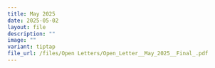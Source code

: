 ```yaml
---
title: May 2025
date: 2025-05-02
layout: file
description: ""
image: ""
variant: tiptap
file_url: /files/Open Letters/Open_Letter__May_2025__Final_.pdf
---
```

